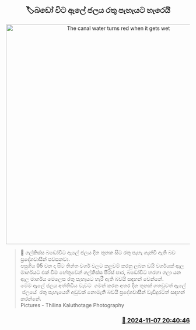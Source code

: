 <p align='center'><b><h2 align='center' title='The canal water turns red when it gets wet'>🏷බඩෝ විට ඇලේ ජලය රතු පැහැයට හැරෙයි</h2></b></p>
<p align='center'><img src='https://helakuru.sgp1.cdn.digitaloceanspaces.com/esana/images/lib/badovita-ela.jpg' width='600' alt='The canal water turns red when it gets wet'></p>

>📝 ගල්කිස්ස බඩෝවිට ඇලේ ජලය දින තුනක සිට රතු පැහැ ගැන්වී ඇති බව ප්‍රදේශවාසීන් පවසනවා.<br>පසුගිය 05 වන දා සිට තින්ත වර්ග වලට කලවම් කරනු ලබන ඩයි වර්ගයක් ඇල මාර්ගයට එක් වීම හේතුවෙන් ගල්කිස්ස පිරිස් පාර, බඩෝවිට හරහා ගලා යන ඇල මාර්ගය මෙලෙස රතු පැහැයට හැරී ඇති බවයි සඳහන් වෙන්නේ.<br>මෙම ඇලේ ජලය අත්තිඩිය වැවට  ගමන් කරන අතර දින තුනක් ගතවුවත් ඇලේ  ජලයේ  රතු පැහැයෙහි අඩුවක් නොමැති බවයි ප්‍රදේශවාසීන් වැඩිදුරටත් සඳහන් කරන්නේ.<br>Pictures - Thilina Kaluthotage Photography<br>

<h3 align='right'><a href='https://www.helakuru.lk/esana/p/104853/'>📅 2024-11-07 20:40:46</a></h3>
